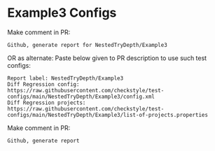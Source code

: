 # Example3 Configs
Make comment in PR:
```
Github, generate report for NestedTryDepth/Example3
```
OR as alternate:
Paste below given to PR description to use such test configs:
```
Report label: NestedTryDepth/Example3
Diff Regression config: https://raw.githubusercontent.com/checkstyle/test-configs/main/NestedTryDepth/Example3/config.xml
Diff Regression projects: https://raw.githubusercontent.com/checkstyle/test-configs/main/NestedTryDepth/Example3/list-of-projects.properties
```
Make comment in PR:
```
Github, generate report
```
